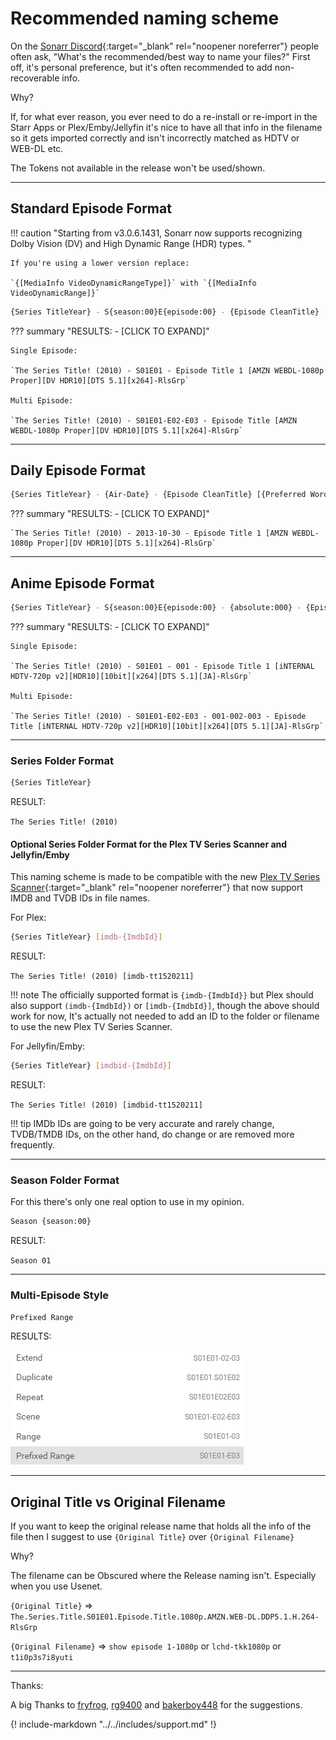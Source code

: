 # Recommended naming scheme

On the [Sonarr Discord](https://discord.gg/M6BvZn5){:target="_blank" rel="noopener noreferrer"} people often ask, "What's the recommended/best way to
name your files?" First off, it's personal preference, but it's often recommended to add non-recoverable info.

Why?

If, for what ever reason, you ever need to do a re-install or re-import in
the Starr Apps or Plex/Emby/Jellyfin it's nice to have all that info in the filename so
it gets imported correctly and isn't incorrectly matched as HDTV or WEB-DL etc.

The Tokens not available in the release won't be used/shown.

------

## Standard Episode Format

!!! caution "Starting from v3.0.6.1431, Sonarr now supports recognizing Dolby Vision (DV) and High Dynamic Range (HDR) types. "

    If you're using a lower version replace:

    `{[MediaInfo VideoDynamicRangeType]}` with `{[MediaInfo VideoDynamicRange]}`

```bash
{Series TitleYear} - S{season:00}E{episode:00} - {Episode CleanTitle} [{Preferred Words }{Quality Full}]{[MediaInfo VideoDynamicRangeType]}{[Mediainfo AudioCodec}{ Mediainfo AudioChannels]}{MediaInfo AudioLanguages}{[MediaInfo VideoCodec]}{-Release Group}
```

??? summary "RESULTS: - [CLICK TO EXPAND]"

    Single Episode:

    `The Series Title! (2010) - S01E01 - Episode Title 1 [AMZN WEBDL-1080p Proper][DV HDR10][DTS 5.1][x264]-RlsGrp`

    Multi Episode:

    `The Series Title! (2010) - S01E01-E02-E03 - Episode Title [AMZN WEBDL-1080p Proper][DV HDR10][DTS 5.1][x264]-RlsGrp`

------

## Daily Episode Format

```bash
{Series TitleYear} - {Air-Date} - {Episode CleanTitle} [{Preferred Words }{Quality Full}]{[MediaInfo VideoDynamicRangeType]}{[Mediainfo AudioCodec}{ Mediainfo AudioChannels]}{MediaInfo AudioLanguages}{[MediaInfo VideoCodec]}{-Release Group}
```

??? summary "RESULTS: - [CLICK TO EXPAND]"

    `The Series Title! (2010) - 2013-10-30 - Episode Title 1 [AMZN WEBDL-1080p Proper][DV HDR10][DTS 5.1][x264]-RlsGrp`

------

## Anime Episode Format

```bash
{Series TitleYear} - S{season:00}E{episode:00} - {absolute:000} - {Episode CleanTitle} [{Preferred Words }{Quality Full}]{[MediaInfo VideoDynamicRangeType]}[{MediaInfo VideoBitDepth}bit]{[MediaInfo VideoCodec]}[{Mediainfo AudioCodec} { Mediainfo AudioChannels}]{MediaInfo AudioLanguages}{-Release Group}
```

??? summary "RESULTS: - [CLICK TO EXPAND]"

    Single Episode:

    `The Series Title! (2010) - S01E01 - 001 - Episode Title 1 [iNTERNAL HDTV-720p v2][HDR10][10bit][x264][DTS 5.1][JA]-RlsGrp`

    Multi Episode:

    `The Series Title! (2010) - S01E01-E02-E03 - 001-002-003 - Episode Title [iNTERNAL HDTV-720p v2][HDR10][10bit][x264][DTS 5.1][JA]-RlsGrp`

------

### Series Folder Format

```bash
{Series TitleYear}
```

RESULT:

`The Series Title! (2010)`

#### Optional Series Folder Format for the Plex TV Series Scanner and Jellyfin/Emby

This naming scheme is made to be compatible with the new [Plex TV Series Scanner](https://forums.plex.tv/t/beta-new-plex-tv-series-scanner/696242){:target="_blank" rel="noopener noreferrer"} that now support IMDB and TVDB IDs in file names.

For Plex:

```bash
{Series TitleYear} [imdb-{ImdbId}]
```

RESULT:

`The Series Title! (2010) [imdb-tt1520211]`

!!! note
    The officially supported format is `{imdb-{ImdbId}}` but Plex should also support `(imdb-{ImdbId})` or `[imdb-{ImdbId}]`, though the above should work for now, It's actually not needed to add an ID to the folder or filename to use the new Plex TV Series Scanner.

For Jellyfin/Emby:

```bash
{Series TitleYear} [imdbid-{ImdbId}]
```

RESULT:

`The Series Title! (2010) [imdbid-tt1520211]`

!!! tip
    IMDb IDs are going to be very accurate and rarely change, TVDB/TMDB IDs, on the other hand, do change or are removed more frequently.

------

### Season Folder Format

For this there's only one real option to use in my opinion.

```bash
Season {season:00}
```

RESULT:

`Season 01`

------

### Multi-Episode Style

```bash
Prefixed Range
```

RESULTS:

![results](images/results.png)

------

## Original Title vs  Original Filename

If you want to keep the original release name that holds all the info of the file then I suggest to use `{Original Title}` over `{Original Filename}`

Why?

The filename can be Obscured where the Release naming isn't. Especially when you use Usenet.

`{Original Title}` => `The.Series.Title.S01E01.Episode.Title.1080p.AMZN.WEB-DL.DDP5.1.H.264-RlsGrp`

`{Original Filename}` => `show episode 1-1080p` or `lchd-tkk1080p` or `t1i0p3s7i8yuti`

------

Thanks:

A big Thanks to [fryfrog](https://github.com/fryfrog), [rg9400](https://github.com/rg9400) and [bakerboy448](https://github.com/bakerboy448) for the suggestions.

{! include-markdown "../../includes/support.md" !}
<!-- --8<-- "includes/support.md" -->
